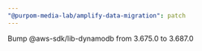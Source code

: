 ```yaml
---
"@purpom-media-lab/amplify-data-migration": patch
---
```


Bump @aws-sdk/lib-dynamodb from 3.675.0 to 3.687.0
